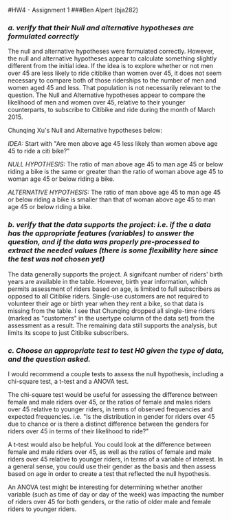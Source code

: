 #HW4 - Assignment 1
###Ben Alpert (bja282)

<h3><I>a. verify that their Null and alternative hypotheses are formulated correctly</I></h3>

The null and alternative hypotheses were formulated correctly. However, the null and alternative hypotheses appear to calculate something slightly different from the initial idea. 
If the idea is to explore whether or not men over 45 are less likely to ride citibike than women over 45, it does not 
seem necessary to compare both of those riderships to the number of men and women aged 45 and less. 
That population is not necessarily relevant to the question. 
The Null and Alternative hypotheses appear to compare the likelihood of men and women over 45, 
relative to their younger counterparts, to subscribe to Citibike and ride during the month of March 2015. 

Chunqing Xu's Null and Alternative hypotheses below:

*IDEA:*
Start with "Are men above age 45 less likely than women above age 45 to ride a citi bike?"

*NULL HYPOTHESIS:*
The ratio of man above age 45 to man age 45 or below riding a bike is the same or greater than the ratio of woman above age 45 to woman age 45 or below riding a bike.

*ALTERNATIVE HYPOTHESIS:*
The ratio of man above age 45 to man age 45 or below riding a bike is smaller than that of woman above age 45 to man age 45 or below riding a bike.


<h3><i>b. verify that the data supports the project: i.e. if the a data has the appropriate features (variables) to answer the question, and if the data was properly pre-processed to extract the needed values (there is some flexibility here since the test was not chosen yet)</i></h3>
The data generally supports the project. A signifcant number of riders' birth years are available in the table. However, birth year information, which permits assessment of riders based on age, is limited to full subscribers as opposed to all Citibike riders. Single-use customers are not required to volunteer their age or birth year when they rent a bike, so that data is missing from the table. I see that Chunqing dropped all single-time riders (marked as "customers" in the usertype column of the data set) from the assessment as a result. The remaining data still supports the analysis, but limits its scope to just Citibike subscribers. 

<h3><i>c. Choose an appropriate test to test H0 given the type of data, and the question asked.</i></h3>

I would recommend a couple tests to assess the null hypothesis, including a chi-square test, a t-test and a ANOVA test. 

The chi-square test would be useful for assessing the difference between female and male riders over 45, or the ratios of female and males riders over 45 relative to younger riders, in terms of observed frequencies and expected frequencies. i.e. "Is the distribution in gender for riders over 45 due to chance or is there a distinct difference between the genders for riders over 45 in terms of their likelihood to ride?"

A t-test would also be helpful. You could look at the difference between female and male riders over 45, as well as the ratios of female and male riders over 45 relative to younger riders, in terms of a variable of interest. In a general sense, you could use their gender as the basis and then assess based on age in order to create a test that reflected the null hypothesis. 

An ANOVA test might be interesting for determining whether another variable (such as time of day or day of the week) was impacting the number of riders over 45 for both genders, or the ratio of older male and female riders to younger riders.
